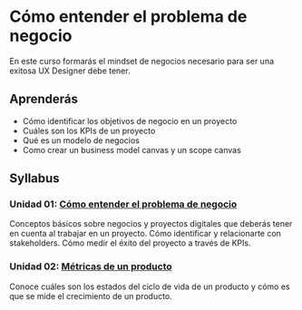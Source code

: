 # Cómo entender el problema de negocio

En este curso formarás el mindset de negocios necesario para ser una exitosa
UX Designer debe tener.

## Aprenderás

- Cómo identificar los objetivos de negocio en un proyecto
- Cuáles son los KPIs de un proyecto
- Qué es un modelo de negocios
- Como crear un business model canvas y un scope canvas

## Syllabus

### Unidad 01: [Cómo entender el problema de negocio](00-como-entender-el-problema-de-negocio)

Conceptos básicos sobre negocios y proyectos digitales que deberás tener en
cuenta al trabajar en un proyecto. Cómo identificar y relacionarte con
stakeholders. Cómo medir el éxito del proyecto a través de KPIs.

### Unidad 02: [Métricas de un producto](01-product-metrics)

Conoce cuáles son los estados del ciclo de vida de un producto y cómo es que se
mide el crecimiento de un producto.